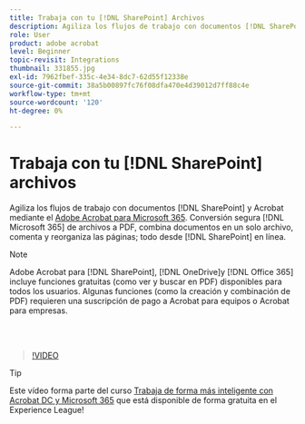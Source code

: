 ```yaml
---
title: Trabaja con tu [!DNL SharePoint] Archivos
description: Agiliza los flujos de trabajo con documentos [!DNL SharePoint] y Acrobat con Adobe Acrobat para [!DNL Microsoft 365]
role: User
product: adobe acrobat
level: Beginner
topic-revisit: Integrations
thumbnail: 331855.jpg
exl-id: 7962fbef-335c-4e34-8dc7-62d55f12338e
source-git-commit: 38a5b00897fc76f08dfa470e4d39012d7ff88c4e
workflow-type: tm+mt
source-wordcount: '120'
ht-degree: 0%

---
```


# Trabaja con tu [!DNL SharePoint] archivos

Agiliza los flujos de trabajo con documentos [!DNL SharePoint] y Acrobat mediante el [Adobe Acrobat para Microsoft 365](https://appsource.microsoft.com/en-us/product/web-apps/adobeinc.adobe-document-cloud-pdf?tab=Overview). Conversión segura [!DNL Microsoft 365] de archivos a PDF, combina documentos en un solo archivo, comenta y reorganiza las páginas; todo desde [!DNL SharePoint] en línea.

>[!NOTE]
>
>Adobe Acrobat para [!DNL SharePoint], [!DNL OneDrive]y [!DNL Office 365] incluye funciones gratuitas (como ver y buscar en PDF) disponibles para todos los usuarios. Algunas funciones (como la creación y combinación de PDF) requieren una suscripción de pago a Acrobat para equipos o Acrobat para empresas.

<br> 

>[!VIDEO](https://video.tv.adobe.com/v/331855?hidetitle=true)

>[!TIP]
>
>Este vídeo forma parte del curso [Trabaja de forma más inteligente con Acrobat DC y Microsoft 365](https://experienceleague.adobe.com/?recommended=Acrobat-U-1-2021.microsoft365) que está disponible de forma gratuita en el Experience League!
